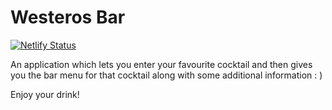 # Westeros Bar
[![Netlify Status](https://api.netlify.com/api/v1/badges/886afc83-6676-404d-80cc-3ef88fbeb5d8/deploy-status)](https://app.netlify.com/sites/projectcocktail/deploys)

An application which lets you enter your favourite cocktail and then gives you the bar menu for that cocktail along with some additional information : )

Enjoy your drink!
